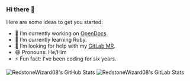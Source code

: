 ### Hi there 👋

Here are some ideas to get you started:

- 🔭 I’m currently working on [OpenDocs](https://github.com/opendocs-editor).
- 🌱 I’m currently learning Ruby.
- 🤔 I’m looking for help with my [GitLab MR](https://gitlab.com/gitlab-org/gitlab/-/merge_requests/81101).
- 😄 Pronouns: He/Him
- ⚡ Fun fact: I've been coding for six years.

![RedstoneWizard08's GitHub Stats](https://github-readme-stats.vercel.app/api?username=RedstoneWizard08&theme=vue-dark&show_icons=true&count_private=true)
![RedstoneWizard08's GitLab Stats](https://gitlab-readme-stats.vercel.app/api?username=RedstoneWizard08&theme=vue-dark&show_icons=true&count_private=true)

